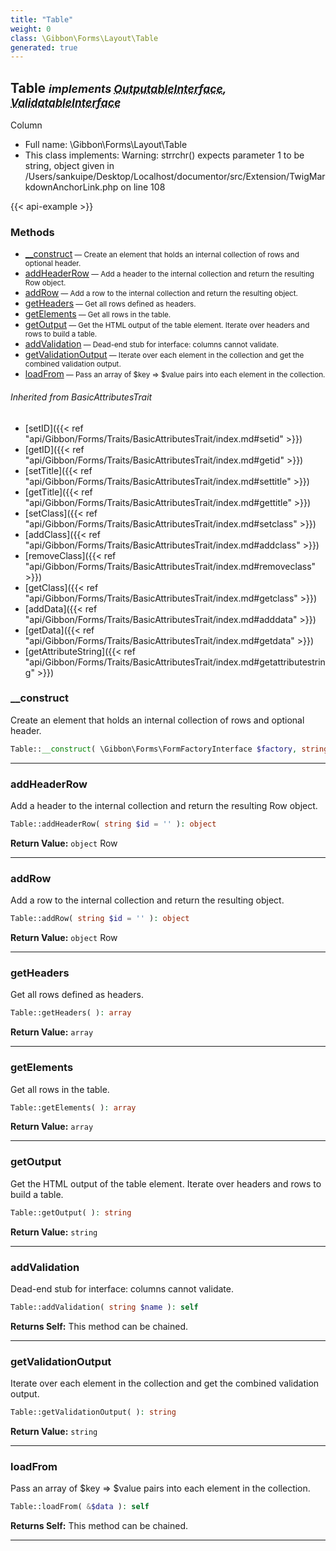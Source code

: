 ```yaml
---
title: "Table"
weight: 0
class: \Gibbon\Forms\Layout\Table
generated: true
---
```


## Table <small><i>implements <abbr title="\Gibbon\Forms\OutputableInterface">OutputableInterface</abbr>, <abbr title="\Gibbon\Forms\ValidatableInterface">ValidatableInterface</abbr></i></small>

Column



* Full name: \Gibbon\Forms\Layout\Table
* This class implements: 
Warning: strrchr() expects parameter 1 to be string, object given in /Users/sankuipe/Desktop/Localhost/documentor/src/Extension/TwigMarkdownAnchorLink.php on line 108


{{< api-example >}} 



### Methods

- [__construct](#__construct)<small> — Create an element that holds an internal collection of rows and optional header.</small>
- [addHeaderRow](#addheaderrow)<small> — Add a header to the internal collection and return the resulting Row object.</small>
- [addRow](#addrow)<small> — Add a row to the internal collection and return the resulting object.</small>
- [getHeaders](#getheaders)<small> — Get all rows defined as headers.</small>
- [getElements](#getelements)<small> — Get all rows in the table.</small>
- [getOutput](#getoutput)<small> — Get the HTML output of the table element. Iterate over headers and rows to build a table.</small>
- [addValidation](#addvalidation)<small> — Dead-end stub for interface: columns cannot validate.</small>
- [getValidationOutput](#getvalidationoutput)<small> — Iterate over each element in the collection and get the combined validation output.</small>
- [loadFrom](#loadfrom)<small> — Pass an array of $key => $value pairs into each element in the collection.</small>




###### Inherited from BasicAttributesTrait
- [setID]({{< ref "api/Gibbon/Forms/Traits/BasicAttributesTrait/index.md#setid" >}})
- [getID]({{< ref "api/Gibbon/Forms/Traits/BasicAttributesTrait/index.md#getid" >}})
- [setTitle]({{< ref "api/Gibbon/Forms/Traits/BasicAttributesTrait/index.md#settitle" >}})
- [getTitle]({{< ref "api/Gibbon/Forms/Traits/BasicAttributesTrait/index.md#gettitle" >}})
- [setClass]({{< ref "api/Gibbon/Forms/Traits/BasicAttributesTrait/index.md#setclass" >}})
- [addClass]({{< ref "api/Gibbon/Forms/Traits/BasicAttributesTrait/index.md#addclass" >}})
- [removeClass]({{< ref "api/Gibbon/Forms/Traits/BasicAttributesTrait/index.md#removeclass" >}})
- [getClass]({{< ref "api/Gibbon/Forms/Traits/BasicAttributesTrait/index.md#getclass" >}})
- [addData]({{< ref "api/Gibbon/Forms/Traits/BasicAttributesTrait/index.md#adddata" >}})
- [getData]({{< ref "api/Gibbon/Forms/Traits/BasicAttributesTrait/index.md#getdata" >}})
- [getAttributeString]({{< ref "api/Gibbon/Forms/Traits/BasicAttributesTrait/index.md#getattributestring" >}})



### __construct

Create an element that holds an internal collection of rows and optional header.

```php
Table::__construct( \Gibbon\Forms\FormFactoryInterface $factory, string $id = '' )
```









---

### addHeaderRow

Add a header to the internal collection and return the resulting Row object.

```php
Table::addHeaderRow( string $id = '' ): object
```






**Return Value:**
`object`  Row



---

### addRow

Add a row to the internal collection and return the resulting object.

```php
Table::addRow( string $id = '' ): object
```






**Return Value:**
`object`  Row



---

### getHeaders

Get all rows defined as headers.

```php
Table::getHeaders( ): array
```






**Return Value:**
`array`  



---

### getElements

Get all rows in the table.

```php
Table::getElements( ): array
```






**Return Value:**
`array`  



---

### getOutput

Get the HTML output of the table element. Iterate over headers and rows to build a table.

```php
Table::getOutput( ): string
```






**Return Value:**
`string`  



---

### addValidation

Dead-end stub for interface: columns cannot validate.

```php
Table::addValidation( string $name ): self
```






**Returns Self:** This method can be chained.



---

### getValidationOutput

Iterate over each element in the collection and get the combined validation output.

```php
Table::getValidationOutput( ): string
```






**Return Value:**
`string`  



---

### loadFrom

Pass an array of $key => $value pairs into each element in the collection.

```php
Table::loadFrom( &$data ): self
```






**Returns Self:** This method can be chained.



---

